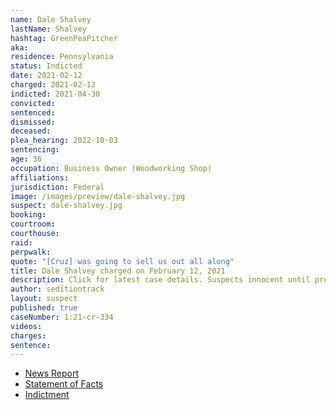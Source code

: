 ```yaml
---
name: Dale Shalvey
lastName: Shalvey
hashtag: GreenPeaPitcher
aka:
residence: Pennsylvania
status: Indicted
date: 2021-02-12
charged: 2021-02-12
indicted: 2021-04-30
convicted:
sentenced:
dismissed:
deceased:
plea_hearing: 2022-10-03
sentencing:
age: 36
occupation: Business Owner (Woodworking Shop)
affiliations:
jurisdiction: Federal
image: /images/preview/dale-shalvey.jpg
suspect: dale-shalvey.jpg
booking:
courtroom:
courthouse:
raid:
perpwalk:
quote: "[Cruz] was going to sell us out all along"
title: Dale Shalvey charged on February 12, 2021
description: Click for latest case details. Suspects innocent until proven guilty.
author: seditiontrack
layout: suspect
published: true
caseNumber: 1:21-cr-334
videos:
charges:
sentence:
---
```


- [News Report](https://www.thedailybeast.com/pennsylvania-rioter-dale-shalvey-charged-after-going-through-senate-papers-during-capitol-riot)
- [Statement of Facts](https://www.justice.gov/usao-dc/case-multi-defendant/file/1379321/download)
- [Indictment](https://www.justice.gov/usao-dc/case-multi-defendant/file/1473426/download)
